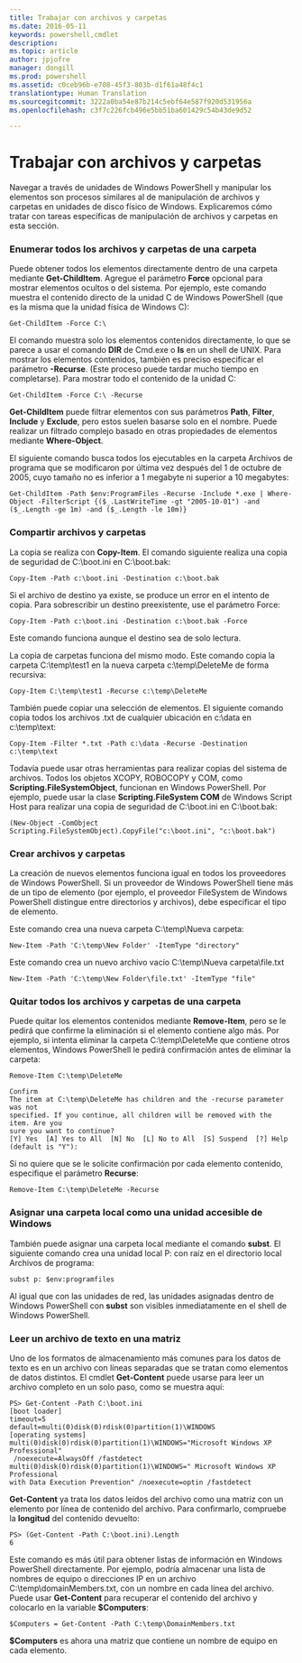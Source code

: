 ```yaml
---
title: Trabajar con archivos y carpetas
ms.date: 2016-05-11
keywords: powershell,cmdlet
description: 
ms.topic: article
author: jpjofre
manager: dongill
ms.prod: powershell
ms.assetid: c0ceb96b-e708-45f3-803b-d1f61a48f4c1
translationtype: Human Translation
ms.sourcegitcommit: 3222a0ba54e87b214c5ebf64e587f920d531956a
ms.openlocfilehash: c3f7c226fcb496e5bb51ba601429c54b43de9d52

---
```


# Trabajar con archivos y carpetas
Navegar a través de unidades de Windows PowerShell y manipular los elementos son procesos similares al de manipulación de archivos y carpetas en unidades de disco físico de Windows. Explicaremos cómo tratar con tareas específicas de manipulación de archivos y carpetas en esta sección.

### Enumerar todos los archivos y carpetas de una carpeta
Puede obtener todos los elementos directamente dentro de una carpeta mediante **Get-ChildItem**. Agregue el parámetro **Force** opcional para mostrar elementos ocultos o del sistema. Por ejemplo, este comando muestra el contenido directo de la unidad C de Windows PowerShell (que es la misma que la unidad física de Windows C):

```
Get-ChildItem -Force C:\
```

El comando muestra solo los elementos contenidos directamente, lo que se parece a usar el comando **DIR** de Cmd.exe o **ls** en un shell de UNIX. Para mostrar los elementos contenidos, también es preciso especificar el parámetro **-Recurse**. (Este proceso puede tardar mucho tiempo en completarse). Para mostrar todo el contenido de la unidad C:

```
Get-ChildItem -Force C:\ -Recurse
```

**Get-ChildItem** puede filtrar elementos con sus parámetros **Path**, **Filter**, **Include** y **Exclude**, pero estos suelen basarse solo en el nombre. Puede realizar un filtrado complejo basado en otras propiedades de elementos mediante **Where-Object**.

El siguiente comando busca todos los ejecutables en la carpeta Archivos de programa que se modificaron por última vez después del 1 de octubre de 2005, cuyo tamaño no es inferior a 1 megabyte ni superior a 10 megabytes:

```
Get-ChildItem -Path $env:ProgramFiles -Recurse -Include *.exe | Where-Object -FilterScript {($_.LastWriteTime -gt "2005-10-01") -and ($_.Length -ge 1m) -and ($_.Length -le 10m)}
```

### Compartir archivos y carpetas
La copia se realiza con **Copy-Item**. El comando siguiente realiza una copia de seguridad de C:\\boot.ini en C:\\boot.bak:

```
Copy-Item -Path c:\boot.ini -Destination c:\boot.bak
```

Si el archivo de destino ya existe, se produce un error en el intento de copia. Para sobrescribir un destino preexistente, use el parámetro Force:

```
Copy-Item -Path c:\boot.ini -Destination c:\boot.bak -Force
```

Este comando funciona aunque el destino sea de solo lectura.

La copia de carpetas funciona del mismo modo. Este comando copia la carpeta C:\\temp\\test1 en la nueva carpeta c:\\temp\\DeleteMe de forma recursiva:

```
Copy-Item C:\temp\test1 -Recurse c:\temp\DeleteMe
```

También puede copiar una selección de elementos. El siguiente comando copia todos los archivos .txt de cualquier ubicación en c:\\data en c:\\temp\\text:

```
Copy-Item -Filter *.txt -Path c:\data -Recurse -Destination c:\temp\text
```

Todavía puede usar otras herramientas para realizar copias del sistema de archivos. Todos los objetos XCOPY, ROBOCOPY y COM, como **Scripting.FileSystemObject**, funcionan en Windows PowerShell. Por ejemplo, puede usar la clase **Scripting.FileSystem COM** de Windows Script Host para realizar una copia de seguridad de C:\\boot.ini en C:\\boot.bak:

```
(New-Object -ComObject Scripting.FileSystemObject).CopyFile("c:\boot.ini", "c:\boot.bak")
```

### Crear archivos y carpetas
La creación de nuevos elementos funciona igual en todos los proveedores de Windows PowerShell. Si un proveedor de Windows PowerShell tiene más de un tipo de elemento (por ejemplo, el proveedor FileSystem de Windows PowerShell distingue entre directorios y archivos), debe especificar el tipo de elemento.

Este comando crea una nueva carpeta C:\\temp\\Nueva carpeta:

```
New-Item -Path 'C:\temp\New Folder' -ItemType "directory"
```

Este comando crea un nuevo archivo vacío C:\\temp\\Nueva carpeta\\file.txt

```
New-Item -Path 'C:\temp\New Folder\file.txt' -ItemType "file"
```

### Quitar todos los archivos y carpetas de una carpeta
Puede quitar los elementos contenidos mediante **Remove-Item**, pero se le pedirá que confirme la eliminación si el elemento contiene algo más. Por ejemplo, si intenta eliminar la carpeta C:\\temp\\DeleteMe que contiene otros elementos, Windows PowerShell le pedirá confirmación antes de eliminar la carpeta:

```
Remove-Item C:\temp\DeleteMe

Confirm
The item at C:\temp\DeleteMe has children and the -recurse parameter was not
specified. If you continue, all children will be removed with the item. Are you
sure you want to continue?
[Y] Yes  [A] Yes to All  [N] No  [L] No to All  [S] Suspend  [?] Help
(default is "Y"):
```

Si no quiere que se le solicite confirmación por cada elemento contenido, especifique el parámetro **Recurse**:

```
Remove-Item C:\temp\DeleteMe -Recurse
```

### Asignar una carpeta local como una unidad accesible de Windows
También puede asignar una carpeta local mediante el comando **subst**. El siguiente comando crea una unidad local P: con raíz en el directorio local Archivos de programa:

```
subst p: $env:programfiles
```

Al igual que con las unidades de red, las unidades asignadas dentro de Windows PowerShell con **subst** son visibles inmediatamente en el shell de Windows PowerShell.

### Leer un archivo de texto en una matriz
Uno de los formatos de almacenamiento más comunes para los datos de texto es en un archivo con líneas separadas que se tratan como elementos de datos distintos. El cmdlet **Get-Content** puede usarse para leer un archivo completo en un solo paso, como se muestra aquí:

```
PS> Get-Content -Path C:\boot.ini
[boot loader]
timeout=5
default=multi(0)disk(0)rdisk(0)partition(1)\WINDOWS
[operating systems]
multi(0)disk(0)rdisk(0)partition(1)\WINDOWS="Microsoft Windows XP Professional"
 /noexecute=AlwaysOff /fastdetect
multi(0)disk(0)rdisk(0)partition(1)\WINDOWS=" Microsoft Windows XP Professional 
with Data Execution Prevention" /noexecute=optin /fastdetect
```

**Get-Content** ya trata los datos leídos del archivo como una matriz con un elemento por línea de contenido del archivo. Para confirmarlo, compruebe la **longitud** del contenido devuelto:

```
PS> (Get-Content -Path C:\boot.ini).Length
6
```

Este comando es más útil para obtener listas de información en Windows PowerShell directamente. Por ejemplo, podría almacenar una lista de nombres de equipo o direcciones IP en un archivo C:\\temp\\domainMembers.txt, con un nombre en cada línea del archivo. Puede usar **Get-Content** para recuperar el contenido del archivo y colocarlo en la variable **$Computers**:

```
$Computers = Get-Content -Path C:\temp\DomainMembers.txt
```

**$Computers** es ahora una matriz que contiene un nombre de equipo en cada elemento.




<!--HONumber=Aug16_HO4-->


